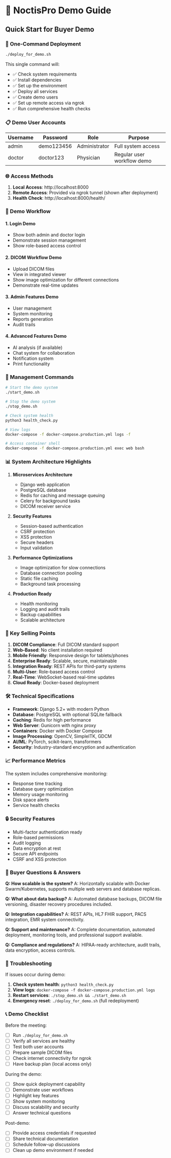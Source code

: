 # 🏥 NoctisPro Demo Guide

## Quick Start for Buyer Demo

### 🚀 One-Command Deployment

```bash
./deploy_for_demo.sh
```

This single command will:
- ✅ Check system requirements
- ✅ Install dependencies
- ✅ Set up the environment
- ✅ Deploy all services
- ✅ Create demo users
- ✅ Set up remote access via ngrok
- ✅ Run comprehensive health checks

### 📋 Demo User Accounts

| Username | Password   | Role          | Purpose                    |
|----------|------------|---------------|----------------------------|
| admin    | demo123456 | Administrator | Full system access         |
| doctor   | doctor123  | Physician     | Regular user workflow demo |

### 🌐 Access Methods

1. **Local Access**: http://localhost:8000
2. **Remote Access**: Provided via ngrok tunnel (shown after deployment)
3. **Health Check**: http://localhost:8000/health/

### 🎯 Demo Workflow

#### 1. Login Demo
- Show both admin and doctor login
- Demonstrate session management
- Show role-based access control

#### 2. DICOM Workflow Demo
- Upload DICOM files
- View in integrated viewer
- Show image optimization for different connections
- Demonstrate real-time updates

#### 3. Admin Features Demo
- User management
- System monitoring
- Reports generation
- Audit trails

#### 4. Advanced Features Demo
- AI analysis (if available)
- Chat system for collaboration
- Notification system
- Print functionality

### 🔧 Management Commands

```bash
# Start the demo system
./start_demo.sh

# Stop the demo system
./stop_demo.sh

# Check system health
python3 health_check.py

# View logs
docker-compose -f docker-compose.production.yml logs -f

# Access container shell
docker-compose -f docker-compose.production.yml exec web bash
```

### 📊 System Architecture Highlights

1. **Microservices Architecture**
   - Django web application
   - PostgreSQL database
   - Redis for caching and message queuing
   - Celery for background tasks
   - DICOM receiver service

2. **Security Features**
   - Session-based authentication
   - CSRF protection
   - XSS protection
   - Secure headers
   - Input validation

3. **Performance Optimizations**
   - Image optimization for slow connections
   - Database connection pooling
   - Static file caching
   - Background task processing

4. **Production Ready**
   - Health monitoring
   - Logging and audit trails
   - Backup capabilities
   - Scalable architecture

### 🏥 Key Selling Points

1. **DICOM Compliance**: Full DICOM standard support
2. **Web-Based**: No client installation required
3. **Mobile Friendly**: Responsive design for tablets/phones
4. **Enterprise Ready**: Scalable, secure, maintainable
5. **Integration Ready**: REST APIs for third-party systems
6. **Multi-User**: Role-based access control
7. **Real-Time**: WebSocket-based real-time updates
8. **Cloud Ready**: Docker-based deployment

### 🛠️ Technical Specifications

- **Framework**: Django 5.2+ with modern Python
- **Database**: PostgreSQL with optional SQLite fallback
- **Caching**: Redis for high performance
- **Web Server**: Gunicorn with nginx proxy
- **Containers**: Docker with Docker Compose
- **Image Processing**: OpenCV, SimpleITK, GDCM
- **AI/ML**: PyTorch, scikit-learn, transformers
- **Security**: Industry-standard encryption and authentication

### 📈 Performance Metrics

The system includes comprehensive monitoring:
- Response time tracking
- Database query optimization
- Memory usage monitoring
- Disk space alerts
- Service health checks

### 🔒 Security Features

- Multi-factor authentication ready
- Role-based permissions
- Audit logging
- Data encryption at rest
- Secure API endpoints
- CSRF and XSS protection

### 💼 Buyer Questions & Answers

**Q: How scalable is the system?**
A: Horizontally scalable with Docker Swarm/Kubernetes, supports multiple web servers and database replicas.

**Q: What about data backup?**
A: Automated database backups, DICOM file versioning, disaster recovery procedures included.

**Q: Integration capabilities?**
A: REST APIs, HL7 FHIR support, PACS integration, EMR system connectivity.

**Q: Support and maintenance?**
A: Complete documentation, automated deployment, monitoring tools, and professional support available.

**Q: Compliance and regulations?**
A: HIPAA-ready architecture, audit trails, data encryption, access controls.

### 🚨 Troubleshooting

If issues occur during demo:

1. **Check system health**: `python3 health_check.py`
2. **View logs**: `docker-compose -f docker-compose.production.yml logs`
3. **Restart services**: `./stop_demo.sh && ./start_demo.sh`
4. **Emergency reset**: `./deploy_for_demo.sh` (full redeployment)

### 📞 Demo Checklist

Before the meeting:
- [ ] Run `./deploy_for_demo.sh`
- [ ] Verify all services are healthy
- [ ] Test both user accounts
- [ ] Prepare sample DICOM files
- [ ] Check internet connectivity for ngrok
- [ ] Have backup plan (local access only)

During the demo:
- [ ] Show quick deployment capability
- [ ] Demonstrate user workflows
- [ ] Highlight key features
- [ ] Show system monitoring
- [ ] Discuss scalability and security
- [ ] Answer technical questions

Post-demo:
- [ ] Provide access credentials if requested
- [ ] Share technical documentation
- [ ] Schedule follow-up discussions
- [ ] Clean up demo environment if needed